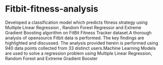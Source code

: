# Fitbit-fitness-analysis
Developed a classification model which predicts fitness strategy using Multiple Linear Regression , Random Forest Regressor and Extreme Gradient Boosting algorithm on FitBit Fitness Tracker dataset.A thorough analysis of opensource Fitbit data is performed. The key findings are highlighted and discussed. The analysis provided herein is performed using 940 data points collected from 33 distinct users.Machine Learning Models are used to solve a regression problem using Multiple Linear Regression, Random Forest and Extreme Gradient Booster
